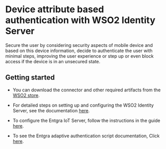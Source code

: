 # Device attribute based authentication with WSO2 Identity Server

Secure the user by considering security aspects of mobile device and based on this device information, decide to 
authenticate the user with minimal steps, improving the user experience or step up or even block access if the 
device is in an unsecured state.

## Getting started

- You can download the connector and other required artifacts from the [WSO2 store](https://store.wso2.com/store/assets/isconnector/details/14a8ff5e-5db9-44f4-83cd-8a2534d5892f).

- For detailed steps on setting up and configuring the WSO2 Identity Server, see the documentation 
    [here](files/config.md).

- To configure the Entgra IoT Server, follow the instructions in the guide [here](files/entgra.md).

- To see the Entgra adaptive authentication script documentation, Click [here](files/adaptive_script.md).